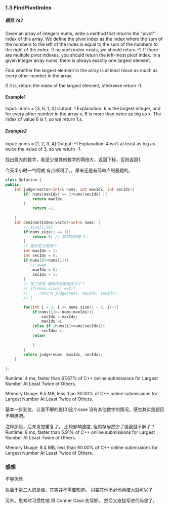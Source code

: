 ### 1.3 FindPivotIndex
##### 题目 747
 Given an array of integers nums, write a method that returns the "pivot" index of this array.
 We define the pivot index as the index where the sum of the numbers to the left of the index is equal to the sum of the numbers to the right of the index.
 If no such index exists, we should return -1. If there are multiple pivot indexes, you should return the left-most pivot index.
In a given integer array nums, there is always exactly one largest element.

Find whether the largest element in the array is at least twice as much as every other number in the array.

If it is, return the index of the largest element, otherwise return -1.
#### Example1
Input: nums = [3, 6, 1, 0]
Output: 1
Explanation: 6 is the largest integer, and for every other number in the array x,
6 is more than twice as big as x.  The index of value 6 is 1, so we return 1.s.

##### Example2
Input: nums = [1, 2, 3, 4]
Output: -1
Explanation: 4 isn't at least as big as twice the value of 3, so we return -1.

找出最大的数字，若至少是其他数字的两倍大，返回下标，否则返回1.

今天半小时一气呵成 有点顺利了。。原来还是有简单点的恶题的。

``` c++
class Solution {
public:
    int judge(vector<int>& nums, int maxIdx, int secIdx){
        if( nums[maxIdx] >= 2*nums[secIdx] ){
            return maxIdx;
        }
            return -1;
        
    }
    int dominantIndex(vector<int>& nums) {
        // size[1,50]
        if(nums.size() == 1){
            return 0; // 最初写的是-1；
        }
        // 随手定义前两个
        int maxIdx = 1;
        int secIdx = 0;
        if(nums[0]>nums[1]){
           // swap
            maxIdx = 0;
            secIdx = 1;
        }
        // 加了这段 貌似内存使用还少了？
        // if(nums.size() ==2){
        //     return judge(nums, maxIdx, secIdx);
        // }

        for(int i = 2; i <= nums.size() - 1; i++){
            if(nums[i]>= nums[maxIdx]){
                secIdx = maxIdx;
                maxIdx =i;
            }else if (nums[i]>nums[secIdx]){
                secIdx= i;    
            }else{
                
            }
        }
        return judge(nums, maxIdx, secIdx); 
    }
    
};
```
Runtime: 4 ms, faster than 67.67% of C++ online submissions for Largest Number At Least Twice of Others.

Memory Usage: 8.5 MB, less than 30.00% of C++ online submissions for Largest Number At Least Twice of Others.

基本一步到位，让我不解的是[0]这个case
没有其他数字的情况。感觉其实是题目不明确吧。

注释那段，后来发觉重复了。
比较影响速度, 但内存居然少了这我就不解了？
Runtime: 8 ms, faster than 5.91% of C++ online submissions for Largest Number At Least Twice of Others.

Memory Usage: 8.4 MB, less than 90.00% of C++ online submissions for Largest Number At Least Twice of Others.


### 感想
不够优雅

执着于第二大的是谁，其实并不需要知道。
只要其他不必他两倍大就可以了

另外。思考时习惯性地 将 Conner Case 先写好。
然后又直接写进代码里了。


